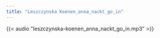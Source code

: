 ```yaml
---
title: "Leszczynska Koenen_anna_nackt_go_in"
---
```


{{< audio "leszczynska-koenen_anna_nackt_go_in.mp3" >}}
